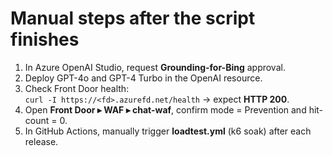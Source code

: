 Manual steps after the script finishes
======================================

1. In Azure OpenAI Studio, request **Grounding-for-Bing** approval.
2. Deploy GPT-4o and GPT-4 Turbo in the OpenAI resource.
3. Check Front Door health:  
   `curl -I https://<fd>.azurefd.net/health` → expect **HTTP 200**.
4. Open **Front Door ▸ WAF ▸ chat-waf**, confirm mode = Prevention and hit-count = 0.
5. In GitHub Actions, manually trigger **loadtest.yml** (k6 soak) after each release.
